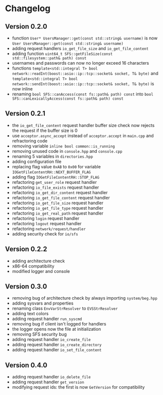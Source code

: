 # Changelog

## Version 0.2.0

- function `User* UsersManager::get(const std::string& username)` is now `User UsersManager::get(const std::string& username)`
- adding request handlers `io_get_file_size` and `io_get_file_content`
- adding function `uint64_t SFS::getFileSize(const std::filesystem::path& path) const`
- usernames and passwords can now no longer exceed 16 characters
- functions `template<std::integral T> bool network::readInt(boost::asio::ip::tcp::socket& socket, T& byte)` and `template<std::integral T> bool network::sendInt(boost::asio::ip::tcp::socket& socket, T& byte)` is now inline
- renaming `bool SFS::canAccess(const fs::path& path) const` into `bool SFS::canLexicallyAccess(const fs::path& path) const`

## Version 0.2.1

- the `io_get_file_content` request handler buffer size check now rejects the request if the buffer size is 0
- use `acceptor.async_accept` instead of `acceptor.accept` in `main.cpp` and refractoring code
- removing variable `inline bool common::is_running`
- removing unused code in `console.hpp` and `console.cpp`
- renaming 5 variables in `directories.hpp`
- adding configuration file
- replacing flag value `0xAB` to `0x00` for variable `IOGetFileContentRH::NEXT_BUFFER_FLAG`
- adding flag `IOGetFileContentRH::STOP_FLAG`
- refactoring `get_user_role` request handler
- refactoring `io_file_exists` request handler
- refactoring `io_get_dir_content` request handler
- refactoring `io_get_file_content` request handler
- refactoring `io_get_file_size` request handler
- refactoring `io_get_file_type` request handler
- refactoring `io_get_real_path` request handler
- refactoring `login` request handler
- refactoring `logout` request handler
- refactoring `network/request/handler`
- adding security check for `io/sfs`

## Version 0.2.2

- adding architecture check
- x86-64 compatibility
- modified logger and console

## Version 0.3.0

- removing bug of architecture check by always importing `system/beg.hpp`
- adding sysvars and properties
- renaming class `EnvVarStrResolver` to `EVSStrResolver`
- adding text colors
- adding request handler `run_syscmd`
- removing bug if client isn't logged for handlers
- the logger opens now the file at initialization
- removing SFS security bug
- adding request handler `io_create_file`
- adding request handler `io_create_directory`
- adding request handler `io_set_file_content`

## Version 0.4.0

- adding request handler `io_delete_file`
- adding request handler `get_version`
- modifying request ids: the first is now `GetVersion` for compatibility
